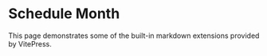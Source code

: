 # Schedule Month

This page demonstrates some of the built-in markdown extensions provided by VitePress.